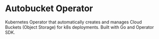 # Autobucket Operator
Kubernetes Operator that automatically creates and manages Cloud Buckets (Object Storage) for k8s deployments. Built with Go and Operator SDK.